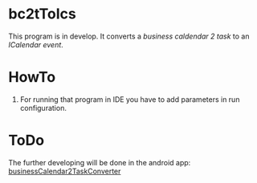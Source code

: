 # bc2tToIcs
This program is in develop.
It converts a *business caldendar 2 task* to an *ICalendar event*.

# HowTo
1. For running that program in IDE you have to add parameters in run configuration.

# ToDo
The further developing will be done in the android app: [businessCalendar2TaskConverter](https://github.com/logerom/Business_Calender_2_Task_Konverter)



